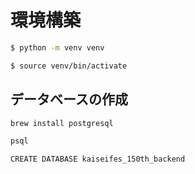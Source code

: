 # 環境構築
```bash
$ python -m venv venv
```
```bash
$ source venv/bin/activate
```
## データベースの作成
```bash
brew install postgresql
```
```bash
psql
```
```bash
CREATE DATABASE kaiseifes_150th_backend
```